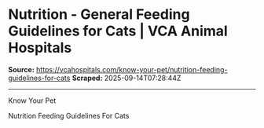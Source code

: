 # Nutrition - General Feeding Guidelines for Cats | VCA Animal Hospitals

**Source:** https://vcahospitals.com/know-your-pet/nutrition-feeding-guidelines-for-cats
**Scraped:** 2025-09-14T07:28:44Z

---

Know Your Pet

Nutrition Feeding Guidelines For Cats